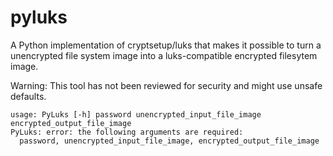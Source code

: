 # pyluks

A Python implementation of cryptsetup/luks that makes it possible to turn a
unencrypted file system image into a luks-compatible encrypted filesytem image.

Warning: This tool has not been reviewed for security and might use unsafe defaults.

```
usage: PyLuks [-h] password unencrypted_input_file_image encrypted_output_file_image
PyLuks: error: the following arguments are required:
  password, unencrypted_input_file_image, encrypted_output_file_image
```
